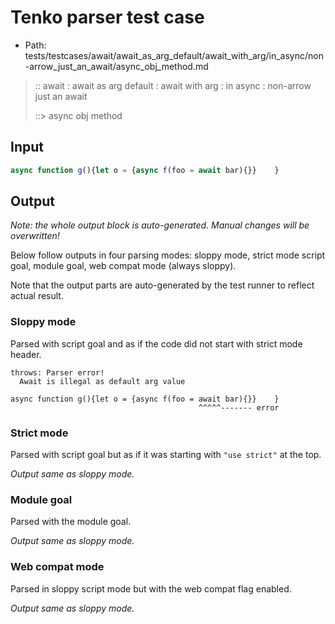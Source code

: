 # Tenko parser test case

- Path: tests/testcases/await/await_as_arg_default/await_with_arg/in_async/non-arrow_just_an_await/async_obj_method.md

> :: await : await as arg default : await with arg : in async : non-arrow just an await
>
> ::> async obj method

## Input

`````js
async function g(){let o = {async f(foo = await bar){}}    }
`````

## Output

_Note: the whole output block is auto-generated. Manual changes will be overwritten!_

Below follow outputs in four parsing modes: sloppy mode, strict mode script goal, module goal, web compat mode (always sloppy).

Note that the output parts are auto-generated by the test runner to reflect actual result.

### Sloppy mode

Parsed with script goal and as if the code did not start with strict mode header.

`````
throws: Parser error!
  Await is illegal as default arg value

async function g(){let o = {async f(foo = await bar){}}    }
                                          ^^^^^------- error
`````

### Strict mode

Parsed with script goal but as if it was starting with `"use strict"` at the top.

_Output same as sloppy mode._

### Module goal

Parsed with the module goal.

_Output same as sloppy mode._

### Web compat mode

Parsed in sloppy script mode but with the web compat flag enabled.

_Output same as sloppy mode._
